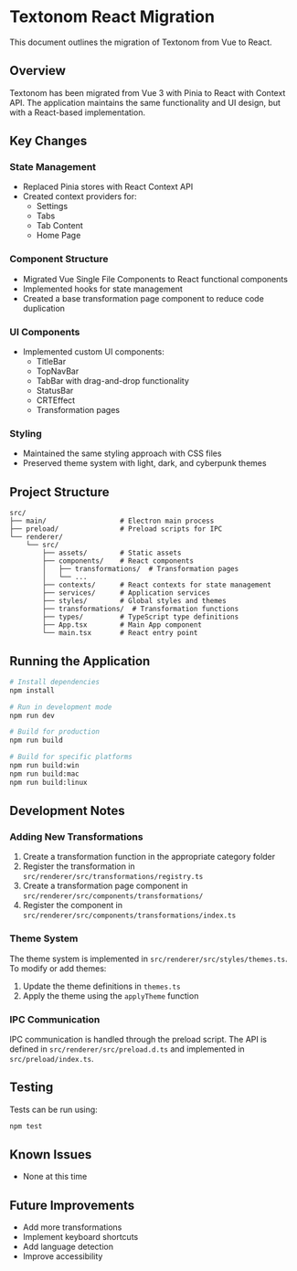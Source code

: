 # Textonom React Migration

This document outlines the migration of Textonom from Vue to React.

## Overview

Textonom has been migrated from Vue 3 with Pinia to React with Context API. The application maintains the same functionality and UI design, but with a React-based implementation.

## Key Changes

### State Management

- Replaced Pinia stores with React Context API
- Created context providers for:
  - Settings
  - Tabs
  - Tab Content
  - Home Page

### Component Structure

- Migrated Vue Single File Components to React functional components
- Implemented hooks for state management
- Created a base transformation page component to reduce code duplication

### UI Components

- Implemented custom UI components:
  - TitleBar
  - TopNavBar
  - TabBar with drag-and-drop functionality
  - StatusBar
  - CRTEffect
  - Transformation pages

### Styling

- Maintained the same styling approach with CSS files
- Preserved theme system with light, dark, and cyberpunk themes

## Project Structure

```
src/
├── main/                  # Electron main process
├── preload/               # Preload scripts for IPC
└── renderer/
    └── src/
        ├── assets/        # Static assets
        ├── components/    # React components
        │   ├── transformations/  # Transformation pages
        │   └── ...
        ├── contexts/      # React contexts for state management
        ├── services/      # Application services
        ├── styles/        # Global styles and themes
        ├── transformations/  # Transformation functions
        ├── types/         # TypeScript type definitions
        ├── App.tsx        # Main App component
        └── main.tsx       # React entry point
```

## Running the Application

```bash
# Install dependencies
npm install

# Run in development mode
npm run dev

# Build for production
npm run build

# Build for specific platforms
npm run build:win
npm run build:mac
npm run build:linux
```

## Development Notes

### Adding New Transformations

1. Create a transformation function in the appropriate category folder
2. Register the transformation in `src/renderer/src/transformations/registry.ts`
3. Create a transformation page component in `src/renderer/src/components/transformations/`
4. Register the component in `src/renderer/src/components/transformations/index.ts`

### Theme System

The theme system is implemented in `src/renderer/src/styles/themes.ts`. To modify or add themes:

1. Update the theme definitions in `themes.ts`
2. Apply the theme using the `applyTheme` function

### IPC Communication

IPC communication is handled through the preload script. The API is defined in `src/renderer/src/preload.d.ts` and implemented in `src/preload/index.ts`.

## Testing

Tests can be run using:

```bash
npm test
```

## Known Issues

- None at this time

## Future Improvements

- Add more transformations
- Implement keyboard shortcuts
- Add language detection
- Improve accessibility
